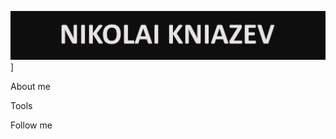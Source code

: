 ![Header](https://github.com/CytoClown/CytoClown/blob/main/assets/Header.png)]

About me

Tools

Follow me


